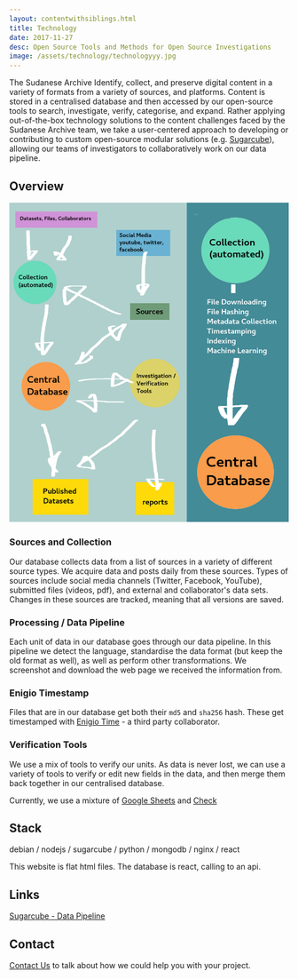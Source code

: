```yaml
---
layout: contentwithsiblings.html
title: Technology
date: 2017-11-27
desc: Open Source Tools and Methods for Open Source Investigations
image: /assets/technology/technologyyy.jpg
---
```

The Sudanese Archive Identify, collect, and preserve digital content in a variety of formats from a variety of sources, and platforms. Content is stored in a centralised database and then accessed by our open-source tools to search, investigate, verify, categorise, and expand. Rather applying out-of-the-box technology solutions to the content challenges faced by the Sudanese Archive team, we take a user-centered approach to developing or contributing to custom open-source modular solutions (e.g. [Sugarcube](https://gitlab.com/sucarcube)), allowing our teams of investigators to collaboratively work on our data pipeline.

## Overview

![tech diagram](/assets/technology/techdiagram.jpg)

### Sources and Collection

Our database collects data from a list of sources in a variety of different source types.  We acquire data and posts daily from these sources. Types of sources include social media channels (Twitter, Facebook, YouTube), submitted files (videos, pdf), and external and collaborator's data sets. Changes in these sources are tracked, meaning that all versions are saved.

### Processing / Data Pipeline

Each unit of data in our database goes through our data pipeline. In this pipeline we detect the language, standardise the data format (but keep the old format as well), as well as perform other transformations. We screenshot and download the web page we received the information from.

### Enigio Timestamp

Files that are in our database get both their `md5` and `sha256` hash. These get timestamped with [Enigio Time](https://www.enigio.com/) - a third party collaborator.

### Verification Tools

We use a mix of tools to verify our units. As data is never lost, we can use a variety of tools to verify or edit new fields in the data, and then merge them back together in our centralised database.

Currently, we use a mixture of
 [Google Sheets](https://gitlab.com/sugarcube/sugarcube/tree/master/packages/plugin-googlesheets/) and [Check](https://meedan.com/en/check/)

## Stack

debian / nodejs / sugarcube / python / mongodb / nginx / react

This website is flat html files. The database is react, calling to an api.

## Links


[Sugarcube - Data Pipeline](https://gitlab.com/sugarcube)

## Contact

[Contact Us](mailto:info@sudanesearchive.org) to talk about how we could help you with your project.
